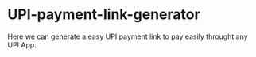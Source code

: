 # UPI-payment-link-generator
Here we can generate a easy UPI payment link to pay easily throught any UPI App.
